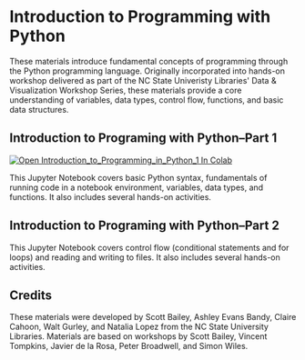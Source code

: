 # Introduction to Programming with Python

These materials introduce fundamental concepts of programming through the Python programming language. Originally incorporated into hands-on workshop delivered as part of the NC State Univeristy Libraries' Data & Visualization Workshop Series, these materials provide a core understanding of variables, data types, control flow, functions, and basic data structures.

## Introduction to Programing with Python–Part 1

[![Open Introduction_to_Programming_in_Python_1 In Colab](https://colab.research.google.com/assets/colab-badge.svg)](https://colab.research.google.com/github/NCSU-Libraries/data-viz-workshops/blob/master/Introduction_to_Programming_with_Python/Introduction_to_Programming_with_Python_1.ipynb)

This Jupyter Notebook covers basic Python syntax, fundamentals of running code in a notebook environment, variables, data types, and functions. It also includes several hands-on activities.

## Introduction to Programing with Python–Part 2

<!-- [![Open Introduction to Programming in Python 2 In Colab](https://colab.research.google.com/assets/colab-badge.svg)](https://colab.research.google.com/github/NCSU-Libraries/data-viz-workshops/blob/master/Introduction_to_Programming_in_Python/Introduction_to_Programming_with_Python_2.ipynb) -->

This Jupyter Notebook covers control flow (conditional statements and for loops) and reading and writing to files. It also includes several hands-on activities.

## Credits

These materials were developed by Scott Bailey, Ashley Evans Bandy, Claire Cahoon, Walt Gurley, and Natalia Lopez from the NC State University Libraries. Materials are based on workshops by Scott Bailey, Vincent Tompkins, Javier de la Rosa, Peter Broadwell, and Simon Wiles.
